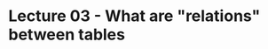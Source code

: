 




<style>
.pagebreak { page-break-before: always; }
.half { height: 200px; }
</style>



# Lecture 03 - What are "relations" between tables




